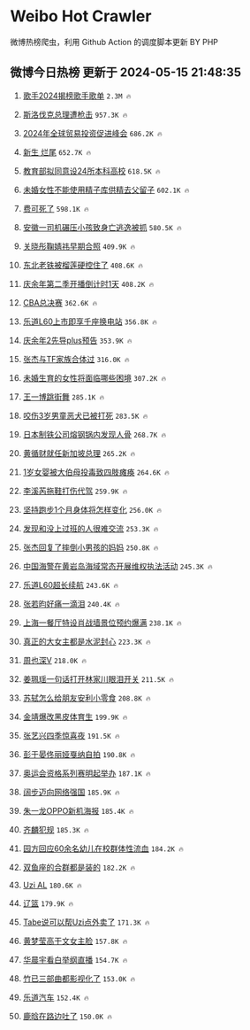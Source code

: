# Weibo Hot Crawler 



微博热榜爬虫，利用 Github Action 的调度脚本更新 BY PHP 


## 微博今日热榜 更新于 2024-05-15 21:48:35 
1. [歌手2024揭榜歌手歌单](https://s.weibo.com/weibo?q=%23%E6%AD%8C%E6%89%8B2024%E6%8F%AD%E6%A6%9C%E6%AD%8C%E6%89%8B%E6%AD%8C%E5%8D%95%23&t=31&band_rank=1&Refer=top) `2.3M 🔥` 

1. [斯洛伐克总理遭枪击](https://s.weibo.com/weibo?q=%23%E6%96%AF%E6%B4%9B%E4%BC%90%E5%85%8B%E6%80%BB%E7%90%86%E9%81%AD%E6%9E%AA%E5%87%BB%23&t=31&band_rank=2&Refer=top) `957.3K 🔥` 

1. [2024年全球贸易投资促进峰会](https://s.weibo.com/weibo?q=%232024%E5%B9%B4%E5%85%A8%E7%90%83%E8%B4%B8%E6%98%93%E6%8A%95%E8%B5%84%E4%BF%83%E8%BF%9B%E5%B3%B0%E4%BC%9A%23&t=31&band_rank=3&Refer=top) `686.2K 🔥` 

1. [新生 烂尾](https://s.weibo.com/weibo?q=%E6%96%B0%E7%94%9F%20%E7%83%82%E5%B0%BE&t=31&band_rank=4&Refer=top) `652.7K 🔥` 

1. [教育部拟同意设24所本科高校](https://s.weibo.com/weibo?q=%23%E6%95%99%E8%82%B2%E9%83%A8%E6%8B%9F%E5%90%8C%E6%84%8F%E8%AE%BE24%E6%89%80%E6%9C%AC%E7%A7%91%E9%AB%98%E6%A0%A1%23&t=31&band_rank=5&Refer=top) `618.5K 🔥` 

1. [未婚女性不能使用精子库供精去父留子](https://s.weibo.com/weibo?q=%23%E6%9C%AA%E5%A9%9A%E5%A5%B3%E6%80%A7%E4%B8%8D%E8%83%BD%E4%BD%BF%E7%94%A8%E7%B2%BE%E5%AD%90%E5%BA%93%E4%BE%9B%E7%B2%BE%E5%8E%BB%E7%88%B6%E7%95%99%E5%AD%90%23&t=31&band_rank=6&Refer=top) `602.1K 🔥` 

1. [费可死了](https://s.weibo.com/weibo?q=%23%E8%B4%B9%E5%8F%AF%E6%AD%BB%E4%BA%86%23&t=31&band_rank=7&Refer=top) `598.1K 🔥` 

1. [安徽一司机碾压小孩致身亡逃逸被抓](https://s.weibo.com/weibo?q=%23%E5%AE%89%E5%BE%BD%E4%B8%80%E5%8F%B8%E6%9C%BA%E7%A2%BE%E5%8E%8B%E5%B0%8F%E5%AD%A9%E8%87%B4%E8%BA%AB%E4%BA%A1%E9%80%83%E9%80%B8%E8%A2%AB%E6%8A%93%23&t=31&band_rank=8&Refer=top) `580.5K 🔥` 

1. [关晓彤鞠婧祎早期合照](https://s.weibo.com/weibo?q=%23%E5%85%B3%E6%99%93%E5%BD%A4%E9%9E%A0%E5%A9%A7%E7%A5%8E%E6%97%A9%E6%9C%9F%E5%90%88%E7%85%A7%23&t=31&band_rank=9&Refer=top) `409.9K 🔥` 

1. [东北老铁被榴莲硬控住了](https://s.weibo.com/weibo?q=%23%E4%B8%9C%E5%8C%97%E8%80%81%E9%93%81%E8%A2%AB%E6%A6%B4%E8%8E%B2%E7%A1%AC%E6%8E%A7%E4%BD%8F%E4%BA%86%23&t=31&band_rank=10&Refer=top) `408.6K 🔥` 

1. [庆余年第二季开播倒计时1天](https://s.weibo.com/weibo?q=%23%E5%BA%86%E4%BD%99%E5%B9%B4%E7%AC%AC%E4%BA%8C%E5%AD%A3%E5%BC%80%E6%92%AD%E5%80%92%E8%AE%A1%E6%97%B61%E5%A4%A9%23&t=31&band_rank=11&Refer=top) `408.2K 🔥` 

1. [CBA总决赛](https://s.weibo.com/weibo?q=CBA%E6%80%BB%E5%86%B3%E8%B5%9B&t=31&band_rank=12&Refer=top) `362.6K 🔥` 

1. [乐道L60上市即享千座换电站](https://s.weibo.com/weibo?q=%23%E4%B9%90%E9%81%93L60%E4%B8%8A%E5%B8%82%E5%8D%B3%E4%BA%AB%E5%8D%83%E5%BA%A7%E6%8D%A2%E7%94%B5%E7%AB%99%23&t=31&band_rank=13&Refer=top) `356.8K 🔥` 

1. [庆余年2先导plus预告](https://s.weibo.com/weibo?q=%23%E5%BA%86%E4%BD%99%E5%B9%B42%E5%85%88%E5%AF%BCplus%E9%A2%84%E5%91%8A%23&t=31&band_rank=14&Refer=top) `353.9K 🔥` 

1. [张杰与TF家族合体过](https://s.weibo.com/weibo?q=%23%E5%BC%A0%E6%9D%B0%E4%B8%8ETF%E5%AE%B6%E6%97%8F%E5%90%88%E4%BD%93%E8%BF%87%23&t=31&band_rank=15&Refer=top) `316.0K 🔥` 

1. [未婚生育的女性将面临哪些困境](https://s.weibo.com/weibo?q=%23%E6%9C%AA%E5%A9%9A%E7%94%9F%E8%82%B2%E7%9A%84%E5%A5%B3%E6%80%A7%E5%B0%86%E9%9D%A2%E4%B8%B4%E5%93%AA%E4%BA%9B%E5%9B%B0%E5%A2%83%23&t=31&band_rank=16&Refer=top) `307.2K 🔥` 

1. [王一博跳街舞](https://s.weibo.com/weibo?q=%23%E7%8E%8B%E4%B8%80%E5%8D%9A%E8%B7%B3%E8%A1%97%E8%88%9E%23&t=31&band_rank=17&Refer=top) `285.1K 🔥` 

1. [咬伤3岁男童恶犬已被打死](https://s.weibo.com/weibo?q=%23%E5%92%AC%E4%BC%A43%E5%B2%81%E7%94%B7%E7%AB%A5%E6%81%B6%E7%8A%AC%E5%B7%B2%E8%A2%AB%E6%89%93%E6%AD%BB%23&t=31&band_rank=18&Refer=top) `283.5K 🔥` 

1. [日本制铁公司熔钢锅内发现人骨](https://s.weibo.com/weibo?q=%23%E6%97%A5%E6%9C%AC%E5%88%B6%E9%93%81%E5%85%AC%E5%8F%B8%E7%86%94%E9%92%A2%E9%94%85%E5%86%85%E5%8F%91%E7%8E%B0%E4%BA%BA%E9%AA%A8%23&t=31&band_rank=19&Refer=top) `268.7K 🔥` 

1. [黄循财就任新加坡总理](https://s.weibo.com/weibo?q=%23%E9%BB%84%E5%BE%AA%E8%B4%A2%E5%B0%B1%E4%BB%BB%E6%96%B0%E5%8A%A0%E5%9D%A1%E6%80%BB%E7%90%86%23&t=31&band_rank=20&Refer=top) `265.2K 🔥` 

1. [1岁女婴被大伯母投毒致四肢瘫痪](https://s.weibo.com/weibo?q=%231%E5%B2%81%E5%A5%B3%E5%A9%B4%E8%A2%AB%E5%A4%A7%E4%BC%AF%E6%AF%8D%E6%8A%95%E6%AF%92%E8%87%B4%E5%9B%9B%E8%82%A2%E7%98%AB%E7%97%AA%23&t=31&band_rank=21&Refer=top) `264.6K 🔥` 

1. [李溪芮拖鞋打伤代驾](https://s.weibo.com/weibo?q=%23%E6%9D%8E%E6%BA%AA%E8%8A%AE%E6%8B%96%E9%9E%8B%E6%89%93%E4%BC%A4%E4%BB%A3%E9%A9%BE%23&t=31&band_rank=22&Refer=top) `259.9K 🔥` 

1. [坚持跑步1个月身体将怎样变化](https://s.weibo.com/weibo?q=%23%E5%9D%9A%E6%8C%81%E8%B7%91%E6%AD%A51%E4%B8%AA%E6%9C%88%E8%BA%AB%E4%BD%93%E5%B0%86%E6%80%8E%E6%A0%B7%E5%8F%98%E5%8C%96%23&t=31&band_rank=23&Refer=top) `256.0K 🔥` 

1. [发现和没上过班的人很难交流](https://s.weibo.com/weibo?q=%23%E5%8F%91%E7%8E%B0%E5%92%8C%E6%B2%A1%E4%B8%8A%E8%BF%87%E7%8F%AD%E7%9A%84%E4%BA%BA%E5%BE%88%E9%9A%BE%E4%BA%A4%E6%B5%81%23&t=31&band_rank=24&Refer=top) `253.3K 🔥` 

1. [张杰回复了摔倒小男孩的妈妈](https://s.weibo.com/weibo?q=%23%E5%BC%A0%E6%9D%B0%E5%9B%9E%E5%A4%8D%E4%BA%86%E6%91%94%E5%80%92%E5%B0%8F%E7%94%B7%E5%AD%A9%E7%9A%84%E5%A6%88%E5%A6%88%23&t=31&band_rank=25&Refer=top) `250.8K 🔥` 

1. [中国海警在黄岩岛海域常态开展维权执法活动](https://s.weibo.com/weibo?q=%23%E4%B8%AD%E5%9B%BD%E6%B5%B7%E8%AD%A6%E5%9C%A8%E9%BB%84%E5%B2%A9%E5%B2%9B%E6%B5%B7%E5%9F%9F%E5%B8%B8%E6%80%81%E5%BC%80%E5%B1%95%E7%BB%B4%E6%9D%83%E6%89%A7%E6%B3%95%E6%B4%BB%E5%8A%A8%23&t=31&band_rank=26&Refer=top) `245.3K 🔥` 

1. [乐道L60超长续航](https://s.weibo.com/weibo?q=%23%E4%B9%90%E9%81%93L60%E8%B6%85%E9%95%BF%E7%BB%AD%E8%88%AA%23&t=31&band_rank=27&Refer=top) `243.6K 🔥` 

1. [张若昀好痛一滴泪](https://s.weibo.com/weibo?q=%23%E5%BC%A0%E8%8B%A5%E6%98%80%E5%A5%BD%E7%97%9B%E4%B8%80%E6%BB%B4%E6%B3%AA%23&t=31&band_rank=28&Refer=top) `240.4K 🔥` 

1. [上海一餐厅特设肖战墙景位预约爆满](https://s.weibo.com/weibo?q=%23%E4%B8%8A%E6%B5%B7%E4%B8%80%E9%A4%90%E5%8E%85%E7%89%B9%E8%AE%BE%E8%82%96%E6%88%98%E5%A2%99%E6%99%AF%E4%BD%8D%E9%A2%84%E7%BA%A6%E7%88%86%E6%BB%A1%23&t=31&band_rank=29&Refer=top) `238.1K 🔥` 

1. [真正的大女主都是水泥封心](https://s.weibo.com/weibo?q=%23%E7%9C%9F%E6%AD%A3%E7%9A%84%E5%A4%A7%E5%A5%B3%E4%B8%BB%E9%83%BD%E6%98%AF%E6%B0%B4%E6%B3%A5%E5%B0%81%E5%BF%83%23&t=31&band_rank=30&Refer=top) `223.3K 🔥` 

1. [周也深V](https://s.weibo.com/weibo?q=%23%E5%91%A8%E4%B9%9F%E6%B7%B1V%23&t=31&band_rank=31&Refer=top) `218.0K 🔥` 

1. [姜珮瑶一句话打开林家川眼泪开关](https://s.weibo.com/weibo?q=%23%E5%A7%9C%E7%8F%AE%E7%91%B6%E4%B8%80%E5%8F%A5%E8%AF%9D%E6%89%93%E5%BC%80%E6%9E%97%E5%AE%B6%E5%B7%9D%E7%9C%BC%E6%B3%AA%E5%BC%80%E5%85%B3%23&t=31&band_rank=32&Refer=top) `211.5K 🔥` 

1. [苏轼怎么给朋友安利小零食](https://s.weibo.com/weibo?q=%23%E8%8B%8F%E8%BD%BC%E6%80%8E%E4%B9%88%E7%BB%99%E6%9C%8B%E5%8F%8B%E5%AE%89%E5%88%A9%E5%B0%8F%E9%9B%B6%E9%A3%9F%23&t=31&band_rank=33&Refer=top) `208.8K 🔥` 

1. [金靖爆改黑皮体育生](https://s.weibo.com/weibo?q=%23%E9%87%91%E9%9D%96%E7%88%86%E6%94%B9%E9%BB%91%E7%9A%AE%E4%BD%93%E8%82%B2%E7%94%9F%23&t=31&band_rank=34&Refer=top) `199.9K 🔥` 

1. [张艺兴四季惊喜夜](https://s.weibo.com/weibo?q=%23%E5%BC%A0%E8%89%BA%E5%85%B4%E5%9B%9B%E5%AD%A3%E6%83%8A%E5%96%9C%E5%A4%9C%23&t=31&band_rank=35&Refer=top) `191.5K 🔥` 

1. [彭于晏佟丽娅戛纳自拍](https://s.weibo.com/weibo?q=%23%E5%BD%AD%E4%BA%8E%E6%99%8F%E4%BD%9F%E4%B8%BD%E5%A8%85%E6%88%9B%E7%BA%B3%E8%87%AA%E6%8B%8D%23&t=31&band_rank=36&Refer=top) `190.8K 🔥` 

1. [奥运会资格系列赛明起举办](https://s.weibo.com/weibo?q=%23%E5%A5%A5%E8%BF%90%E4%BC%9A%E8%B5%84%E6%A0%BC%E7%B3%BB%E5%88%97%E8%B5%9B%E6%98%8E%E8%B5%B7%E4%B8%BE%E5%8A%9E%23&t=31&band_rank=37&Refer=top) `187.1K 🔥` 

1. [阔步迈向网络强国](https://s.weibo.com/weibo?q=%23%E9%98%94%E6%AD%A5%E8%BF%88%E5%90%91%E7%BD%91%E7%BB%9C%E5%BC%BA%E5%9B%BD%23&t=31&band_rank=38&Refer=top) `185.9K 🔥` 

1. [朱一龙OPPO新机海报](https://s.weibo.com/weibo?q=%E6%9C%B1%E4%B8%80%E9%BE%99OPPO%E6%96%B0%E6%9C%BA%E6%B5%B7%E6%8A%A5&t=31&band_rank=39&Refer=top) `185.4K 🔥` 

1. [齐麟犯规](https://s.weibo.com/weibo?q=%E9%BD%90%E9%BA%9F%E7%8A%AF%E8%A7%84&t=31&band_rank=40&Refer=top) `185.3K 🔥` 

1. [园方回应60余名幼儿在校群体性流血](https://s.weibo.com/weibo?q=%23%E5%9B%AD%E6%96%B9%E5%9B%9E%E5%BA%9460%E4%BD%99%E5%90%8D%E5%B9%BC%E5%84%BF%E5%9C%A8%E6%A0%A1%E7%BE%A4%E4%BD%93%E6%80%A7%E6%B5%81%E8%A1%80%23&t=31&band_rank=41&Refer=top) `184.2K 🔥` 

1. [双鱼座的合群都是装的](https://s.weibo.com/weibo?q=%23%E5%8F%8C%E9%B1%BC%E5%BA%A7%E7%9A%84%E5%90%88%E7%BE%A4%E9%83%BD%E6%98%AF%E8%A3%85%E7%9A%84%23&t=31&band_rank=42&Refer=top) `182.2K 🔥` 

1. [Uzi AL](https://s.weibo.com/weibo?q=Uzi%20AL&t=31&band_rank=43&Refer=top) `180.6K 🔥` 

1. [辽篮](https://s.weibo.com/weibo?q=%E8%BE%BD%E7%AF%AE&t=31&band_rank=44&Refer=top) `179.9K 🔥` 

1. [Tabe说可以帮Uzi点外卖了](https://s.weibo.com/weibo?q=%23Tabe%E8%AF%B4%E5%8F%AF%E4%BB%A5%E5%B8%AEUzi%E7%82%B9%E5%A4%96%E5%8D%96%E4%BA%86%23&t=31&band_rank=45&Refer=top) `171.3K 🔥` 

1. [黄梦莹高干文女主脸](https://s.weibo.com/weibo?q=%23%E9%BB%84%E6%A2%A6%E8%8E%B9%E9%AB%98%E5%B9%B2%E6%96%87%E5%A5%B3%E4%B8%BB%E8%84%B8%23&t=31&band_rank=46&Refer=top) `157.8K 🔥` 

1. [华晨宇看白举纲直播](https://s.weibo.com/weibo?q=%E5%8D%8E%E6%99%A8%E5%AE%87%E7%9C%8B%E7%99%BD%E4%B8%BE%E7%BA%B2%E7%9B%B4%E6%92%AD&t=31&band_rank=47&Refer=top) `154.7K 🔥` 

1. [竹已三部曲都影视化了](https://s.weibo.com/weibo?q=%23%E7%AB%B9%E5%B7%B2%E4%B8%89%E9%83%A8%E6%9B%B2%E9%83%BD%E5%BD%B1%E8%A7%86%E5%8C%96%E4%BA%86%23&t=31&band_rank=48&Refer=top) `153.0K 🔥` 

1. [乐道汽车](https://s.weibo.com/weibo?q=%E4%B9%90%E9%81%93%E6%B1%BD%E8%BD%A6&t=31&band_rank=49&Refer=top) `152.4K 🔥` 

1. [鹿晗在路边吐了](https://s.weibo.com/weibo?q=%23%E9%B9%BF%E6%99%97%E5%9C%A8%E8%B7%AF%E8%BE%B9%E5%90%90%E4%BA%86%23&t=31&band_rank=50&Refer=top) `150.0K 🔥` 

